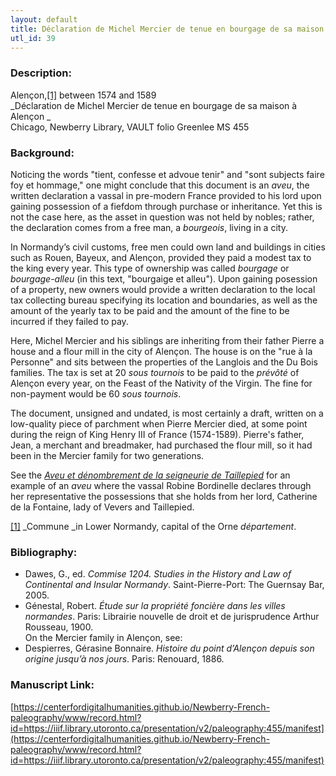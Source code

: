 ```yaml
---
layout: default
title: Déclaration de Michel Mercier de tenue en bourgage de sa maison a Alencon
utl_id: 39
---
```


### Description:

Alençon,<a id="_ftnref1">[[1]](#_ftn1)</a> between 1574 and 1589<br>
_Déclaration de Michel Mercier de tenue en bourgage de sa maison à Alençon _<br>
Chicago, Newberry Library, VAULT folio Greenlee MS 455

### Background:

Noticing the words "tient, confesse et advoue tenir" and "sont subjects faire foy et hommage," one might conclude that this document is an _aveu_, the written declaration a vassal in pre-modern France provided to his lord upon gaining possession of a fiefdom through purchase or inheritance. Yet this is not the case here, as the asset in question was not held by nobles; rather, the declaration comes from a free man, a _bourgeois_, living in a city.

In Normandy’s civil customs, free men could own land and buildings in cities such as Rouen, Bayeux, and Alençon, provided they paid a modest tax to the king every year. This type of ownership was called _bourgage_ or _bourgage-alleu_ (in this text, "bourgaige et alleu"). Upon gaining posession of a property, new owners would provide a written declaration to the local tax collecting bureau specifying its location and boundaries, as well as the amount of the yearly tax to be paid and the amount of the fine to be incurred if they failed to pay.

Here, Michel Mercier and his siblings are inheriting from their father Pierre a house and a flour mill in the city of Alençon. The house is on the "rue à la Personne" and sits between the properties of the Langlois and the Du Bois families. The tax is set at 20 _sous tournois_ to be paid to the _prévôté_ of Alençon every year, on the Feast of the Nativity of the Virgin. The fine for non-payment would be 60 _sous tournois_.

The document, unsigned and undated, is most certainly a draft, written on a low-quality piece of parchment when Pierre Mercier died, at some point during the reign of King Henry III of France (1574-1589). Pierre's father, Jean, a merchant and breadmaker, had purchased the flour mill, so it had been in the Mercier family for two generations.

See the <a href="/islandora/object/paleography%3A448#77cdc3fa-d8a9-498a-a57e-970c4fa914b8">_Aveu et dénombrement de la seigneurie de Taillepied_</a> for an example of an _aveu_ where the vassal Robine Bordinelle declares through her representative the possessions that she holds from her lord, Catherine de la Fontaine, lady of Vevers and Taillepied.

<a id="_ftn1">[[1]](#_ftnref1)</a> _Commune _in Lower Normandy, capital of the Orne _département_. 

### Bibliography:

- Dawes, G., ed. _Commise 1204. Studies in the History and Law of Continental and Insular Normandy_. Saint-Pierre-Port: The Guernsay Bar, 2005.
- Génestal, Robert. _Étude sur la propriété foncière dans les villes normandes_. Paris: Librairie nouvelle de droit et de jurisprudence Arthur Rousseau, 1900.<br>
On the Mercier family in Alençon, see:
- Despierres, Gérasine Bonnaire. _Histoire du point d’Alençon depuis son origine jusqu’à nos jours_. Paris: Renouard, 1886.

### Manuscript Link:

[https://centerfordigitalhumanities.github.io/Newberry-French-paleography/www/record.html?id=https://iiif.library.utoronto.ca/presentation/v2/paleography:455/manifest](https://centerfordigitalhumanities.github.io/Newberry-French-paleography/www/record.html?id=https://iiif.library.utoronto.ca/presentation/v2/paleography:455/manifest)
